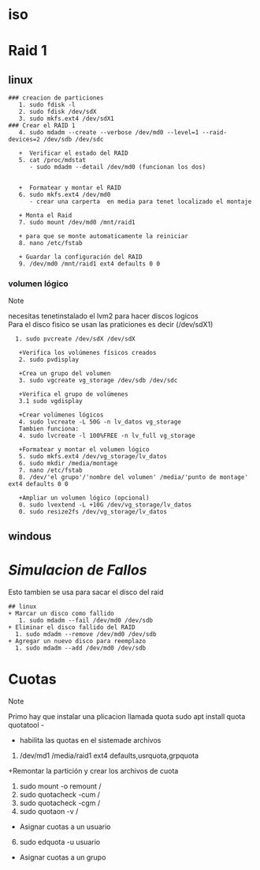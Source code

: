 # iso

# Raid 1

## linux
```
### creacion de particiones 
   1. sudo fdisk -l
   2. sudo fdisk /dev/sdX
   3. sudo mkfs.ext4 /dev/sdX1
### Crear el RAID 1
   4. sudo mdadm --create --verbose /dev/md0 --level=1 --raid-devices=2 /dev/sdb /dev/sdc
   
   +  Verificar el estado del RAID
   5. cat /proc/mdstat
      - sudo mdadm --detail /dev/md0 (funcionan los dos)

      
   +  Formatear y montar el RAID
   6. sudo mkfs.ext4 /dev/md0
      - crear una carperta  en media para tenet localizado el montaje
        
   + Monta el Raid
   7. sudo mount /dev/md0 /mnt/raid1
     
   + para que se monte automaticamente la reiniciar
   8. nano /etc/fstab
     
   + Guardar la configuración del RAID
   9. /dev/md0 /mnt/raid1 ext4 defaults 0 0
```

### volumen lógico
>[!note]
>necesitas tenetinstalado el lvm2 para hacer discos logicos\
>Para el disco fisico se usan las praticiones es decir (/dev/sdX1)
```
  1. sudo pvcreate /dev/sdX /dev/sdX

   +Verifica los volúmenes físicos creados
   2. sudo pvdisplay

   +Crea un grupo del volumen
   3. sudo vgcreate vg_storage /dev/sdb /dev/sdc

   +Verifica el grupo de volúmenes
   3.1 sudo vgdisplay

   +Crear volúmenes lógicos
   4. sudo lvcreate -L 50G -n lv_datos vg_storage
   Tambien funciona:
   4. sudo lvcreate -l 100%FREE -n lv_full vg_storage

   +Formatear y montar el volumen lógico
   5. sudo mkfs.ext4 /dev/vg_storage/lv_datos
   6. sudo mkdir /media/montage
   7. nano /etc/fstab
   8. /dev/'el grupo'/'nombre del volumen' /media/'punto de montage' ext4 defaults 0 0

   +Ampliar un volumen lógico (opcional)
   0. sudo lvextend -L +10G /dev/vg_storage/lv_datos
   0. sudo resize2fs /dev/vg_storage/lv_datos
```


   
## windous

# _Simulacion de Fallos_
Esto tambien se usa para sacar el disco del raid
```
## linux
+ Marcar un disco como fallido
   1. sudo mdadm --fail /dev/md0 /dev/sdb
+ Eliminar el disco fallido del RAID  
  1. sudo mdadm --remove /dev/md0 /dev/sdb
+ Agregar un nuevo disco para reemplazo
  1. sudo mdadm --add /dev/md0 /dev/sdb
```
# Cuotas 
>[!note]
>Primo hay que instalar una plicacion llamada quota
>sudo apt install quota quotatool -

+ habilita las quotas en el sistemade archivos
1. /dev/md1 /media/raid1 ext4 defaults,usrquota,grpquota


+Remontar la partición y crear los archivos de cuota 
1. sudo mount -o remount /
2. sudo quotacheck -cum /
3. sudo quotacheck -cgm /
4. sudo quotaon -v /  

+ Asignar cuotas a un usuario
6. sudo edquota -u usuario

+ Asignar cuotas a un grupo

